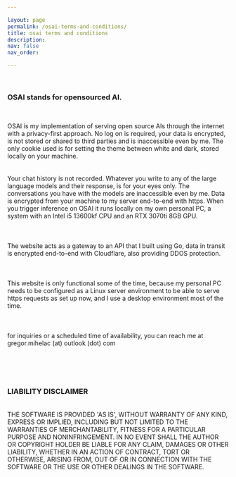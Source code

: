 ```yaml
---

layout: page
permalink: /osai-terms-and-conditions/
title: osai terms and conditions
description:
nav: false
nav_order: 

---
```

<br>

### OSAI stands for opensourced AI.<br>

<br>

OSAI is my implementation of serving open source AIs through the internet with a privacy-first approach. No log on is required, your data is encrypted, is not stored or shared to third parties and is inaccessible even by me. The only cookie used is for setting the theme between white and dark, stored locally on your machine.
<br>
<br>
<br>
Your chat history is not recorded. Whatever you write to any of the large language models and their response, is for your eyes only.
The conversations you have with the models are inaccessible even by me. Data is encrypted from your machine to my server end-to-end with https. When you trigger inference on OSAI it runs locally on my own personal PC, a system with an Intel i5 13600kf CPU and an RTX 3070ti 8GB GPU.<br>
<br>
<br>
<br>
The website acts as a gateway to an API that I built using Go, data in transit is encrypted end-to-end with Cloudflare, also providing DDOS protection. <br>
<br>
<br>
<br>
This website is only functional some of the time, because my personal PC needs to be configured as a Linux server environment to be able to serve https requests as set up now, and I use a desktop environment most of the time.<br>
<br>
<br>
<br>
for inquiries or a scheduled time of availability, you can reach me at gregor.mihelac (at) outlook (dot) com
<br>
<br>
<br>
<br>
<br>
### LIABILITY DISCLAIMER<br>
<br>
THE SOFTWARE IS PROVIDED 'AS IS', WITHOUT WARRANTY OF ANY KIND, EXPRESS OR
IMPLIED, INCLUDING BUT NOT LIMITED TO THE WARRANTIES OF MERCHANTABILITY,
FITNESS FOR A PARTICULAR PURPOSE AND NONINFRINGEMENT. IN NO EVENT SHALL THE
AUTHOR OR COPYRIGHT HOLDER BE LIABLE FOR ANY CLAIM, DAMAGES OR OTHER
LIABILITY, WHETHER IN AN ACTION OF CONTRACT, TORT OR OTHERWISE, ARISING FROM,
OUT OF OR IN CONNECTION WITH THE SOFTWARE OR THE USE OR OTHER DEALINGS IN THE SOFTWARE.<br>